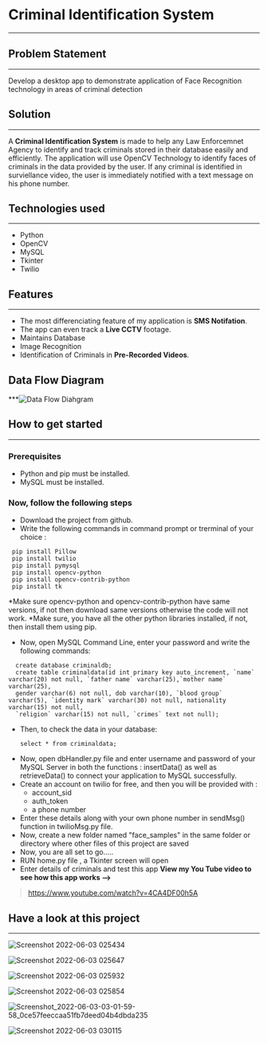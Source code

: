 # Criminal Identification System
***
## Problem Statement
***
Develop a desktop app to demonstrate application of Face Recognition technology in areas of criminal detection

## Solution
***
A **Criminal Identification System** is made to help any Law Enforcemnet Agency to identify and track criminals stored in their database easily and efficiently.
The application will use OpenCV Technology to identify faces of criminals in the data provided by the user. If any criminal is identified in surviellance video, the user is immediately notified with a text message on his phone number.

## Technologies used
***
- Python
- OpenCV
- MySQL
- Tkinter
- Twilio

## Features
***
- The most differenciating feature of my application is **SMS Notifation**.
- The app can even track a **Live CCTV** footage.
- Maintains Database
- Image Recognition
- Identification of Criminals in **Pre-Recorded Videos**.

## Data Flow Diagram
***![Data Flow Diahgram](https://user-images.githubusercontent.com/69694356/171285517-82c94401-b59d-4061-9df6-333dd3d8ac01.png)

## How to get started
***
### Prerequisites
- Python and pip must be installed.
- MySQL must be installed.

### Now, follow the following steps
- Download the project from github.
- Write the following commands in command prompt or trerminal of your choice :
 ```
  pip install Pillow
  pip install twilio
  pip install pymysql
  pip install opencv-python
  pip install opencv-contrib-python
  pip install tk
```
  *Make sure opencv-python and opencv-contrib-python have same versions, if not then download same versions otherwise the code will not work.
  *Make sure, you have all the other python libraries installed, if not, then install them using pip.
- Now, open MySQL Command Line, enter your password and write the following commands:
```
  create database criminaldb;
  create table criminaldata(id int primary key auto_increment, `name` varchar(20) not null, `father name` varchar(25),`mother name` varchar(25),
  gender varchar(6) not null, dob varchar(10), `blood group` varchar(5), `identity mark` varchar(30) not null, nationality varchar(15) not null,
  `religion` varchar(15) not null, `crimes` text not null);
```
- Then, to check the data in your database: 
  ```
  select * from criminaldata;
  ```
- Now, open dbHandler.py file and enter username and password of your MySQL Server in both the functions : insertData() as well as retrieveData() to connect your application to MySQL successfully.
- Create an account on twilio for free, and then you will be provided with : 
  - account_sid
  - auth_token
  - a phone number
- Enter these details along with your own phone number in sendMsg() function in twilioMsg.py file.
- Now, create a new folder named "face_samples" in the same folder or directory where other files of this project are saved
- Now, you are all set to go..... 
- RUN home.py file , a Tkinter screen will open
- Enter details of criminals and test this app
 **View my You Tube video to see how this app works -->**
 > https://www.youtube.com/watch?v=4CA4DF00h5A

## Have a look at this project
***
![Screenshot 2022-06-03 025434](https://user-images.githubusercontent.com/69694356/171742603-96ba6dae-ad39-4d15-aaea-7d8f5cbf29b4.png)

![Screenshot 2022-06-03 025647](https://user-images.githubusercontent.com/69694356/171742626-602709df-5515-4c7b-a535-e68b9ef03b37.png)

![Screenshot 2022-06-03 025932](https://user-images.githubusercontent.com/69694356/171742636-d1eaad97-ae16-44e4-96d2-e572788d0d9f.png)

![Screenshot 2022-06-03 025854](https://user-images.githubusercontent.com/69694356/171742689-c05e1adf-4f20-4f03-be45-c8a5c2ec38a3.png)

![Screenshot_2022-06-03-03-01-59-58_0ce57feeccaa51fb7deed04b4dbda235](https://user-images.githubusercontent.com/69694356/171742791-ddbef86c-0436-4361-8348-7bac89ae817f.jpg)

![Screenshot 2022-06-03 030115](https://user-images.githubusercontent.com/69694356/171742742-28c38b20-7726-4a45-bdac-b903754c7303.png)

